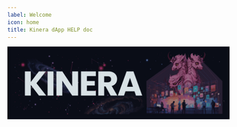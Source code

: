 ```yaml
---
label: Welcome
icon: home
title: Kinera dApp HELP doc
---
```

<p style="text-align:center;"><img src="/static/logomaior.png" width="800" text-align: center /></p>

